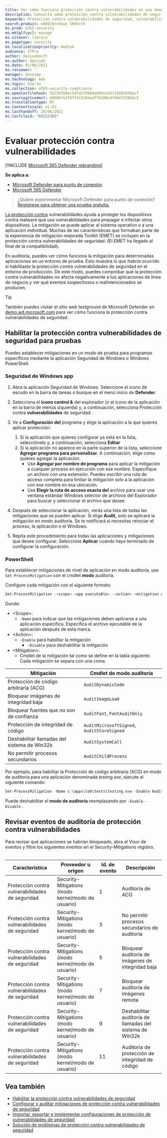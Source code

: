 ```yaml
---
title: Ver cómo funciona protección contra vulnerabilidades en una demostración
description: Consulta cómo protección contra vulnerabilidades de seguridad puede evitar que se produzcan comportamientos sospechosos en aplicaciones específicas.
keywords: Protección contra vulnerabilidades de seguridad, vulnerabilidades, kernel, eventos, evaluación, demostración, prueba, mitigación
search.product: eADQiWindows 10XVcnh
ms.prod: m365-security
ms.mktglfcycl: manage
ms.sitesec: library
ms.pagetype: security
ms.localizationpriority: medium
audience: ITPro
author: denisebmsft
ms.author: deniseb
ms.date: 01/06/2021
ms.reviewer: ''
manager: dansimp
ms.technology: mde
ms.topic: how-to
ms.collection: m365-security-compliance
ms.openlocfilehash: 5b2341b8ec547d1f0860a809ce28c31002b5bacf
ms.sourcegitcommit: d4b867e37bf741528ded7fb289e4f6847228d2c5
ms.translationtype: MT
ms.contentlocale: es-ES
ms.lasthandoff: 10/06/2021
ms.locfileid: "60152303"
---
```

# <a name="evaluate-exploit-protection"></a>Evaluar protección contra vulnerabilidades

[!INCLUDE [Microsoft 365 Defender rebranding](../../includes/microsoft-defender.md)]

**Se aplica a:**
- [Microsoft Defender para punto de conexión](https://go.microsoft.com/fwlink/?linkid=2154037)
- [Microsoft 365 Defender](https://go.microsoft.com/fwlink/?linkid=2118804)

> ¿Quiere experimentar Microsoft Defender para punto de conexión? [Regístrese para obtener una prueba gratuita.](https://signup.microsoft.com/create-account/signup?products=7f379fee-c4f9-4278-b0a1-e4c8c2fcdf7e&ru=https://aka.ms/MDEp2OpenTrial?ocid=docs-wdatp-enablesiem-abovefoldlink)

[La protección contra](exploit-protection.md) vulnerabilidades ayuda a proteger los dispositivos contra malware que usa vulnerabilidades para propagar e infectar otros dispositivos. La mitigación se puede aplicar al sistema operativo o a una aplicación individual. Muchas de las características que formaban parte de la experiencia de mitigación mejorada Toolkit (EMET) se incluyen en la protección contra vulnerabilidades de seguridad. (El EMET ha llegado al final de la compatibilidad).

En auditoría, puedes ver cómo funciona la mitigación para determinadas aplicaciones en un entorno de prueba. Esto muestra lo *que habría* ocurrido si habilitaste la protección contra vulnerabilidades de seguridad en el entorno de producción. De este modo, puedes comprobar que la protección contra vulnerabilidades no afecta negativamente a tus aplicaciones de línea de negocio y ver qué eventos sospechosos o malintencionados se producen.

> [!TIP]
> También puedes visitar el sitio web testground de Microsoft Defender en [demo.wd.microsoft.com](https://demo.wd.microsoft.com?ocid=cx-wddocs-testground) para ver cómo funciona la protección contra vulnerabilidades de seguridad.

## <a name="enable-exploit-protection-for-testing"></a>Habilitar la protección contra vulnerabilidades de seguridad para pruebas

Puedes establecer mitigaciones en un modo de prueba para programas específicos mediante la aplicación Seguridad de Windows o Windows PowerShell.

### <a name="windows-security-app"></a>Seguridad de Windows app

1. Abra la aplicación Seguridad de Windows. Seleccione el icono de escudo en la barra de tareas o busque en el menú inicio de **Defender**.

2. Selecciona el **icono control &** del explorador (o el icono de la aplicación en la barra de menús izquierda) y, a continuación, selecciona Protección contra **vulnerabilidades** de seguridad .

3. Ve a **Configuración del** programa y elige la aplicación a la que quieres aplicar protección:

    1. Si la aplicación que quieres configurar ya está en la lista, selecciónelo y, a continuación, selecciona **Editar**
    2. Si la aplicación no aparece en la parte superior de la lista, seleccione **Agregar programa para personalizar**. A continuación, elige cómo quieres agregar la aplicación.
        - Use **Agregar por nombre de programa** para aplicar la mitigación a cualquier proceso en ejecución con ese nombre. Especifique un archivo con una extensión. Puedes escribir una ruta de acceso completa para limitar la mitigación solo a la aplicación con ese nombre en esa ubicación.
        - Use **Elegir la ruta de acceso exacta del** archivo para usar una ventana estándar Windows selector de archivos del Explorador para buscar y seleccionar el archivo que desee.

4. Después de seleccionar la aplicación, verás una lista de todas las mitigaciones que se pueden aplicar. Si elige **Audit,** solo se aplicará la mitigación en modo auditoría. Se te notificará si necesitas reiniciar el proceso, la aplicación o el Windows.

5. Repita este procedimiento para todas las aplicaciones y mitigaciones que desee configurar. Seleccione **Aplicar** cuando haya terminado de configurar la configuración.

### <a name="powershell"></a>PowerShell

Para establecer mitigaciones de nivel de aplicación en modo auditoría, use `Set-ProcessMitigation` con el cmdlet **modo** auditoría.

Configure cada mitigación con el siguiente formato:

```PowerShell
Set-ProcessMitigation -<scope> <app executable> -<action> <mitigation or options>,<mitigation or options>,<mitigation or options>
```

Donde:

- \<Scope\>:
  - `-Name` para indicar que las mitigaciones deben aplicarse a una aplicación específica. Especifica el archivo ejecutable de la aplicación después de esta marca.
- \<Action\>:
  - `-Enable` para habilitar la mitigación
    - `-Disable` para deshabilitar la mitigación
- \<Mitigation\>:
  - Cmdlet de la mitigación tal como se define en la tabla siguiente. Cada mitigación se separa con una coma.

|Mitigación|Cmdlet de modo auditoría|
|---|---|
|Protección de código arbitraria (ACG)|`AuditDynamicCode`|
|Bloquear imágenes de integridad baja|`AuditImageLoad`
|Bloquear fuentes que no son de confianza|`AuditFont`, `FontAuditOnly`|
|Protección de integridad de código|`AuditMicrosoftSigned`, `AuditStoreSigned`|
|Deshabilitar llamadas del sistema de Win32k|`AuditSystemCall`|
|No permitir procesos secundarios|`AuditChildProcess`|

Por ejemplo, para habilitar la Protección de código arbitraria (ACG) en modo de auditoría para una aplicación denominada *testing.exe*, ejecute el siguiente comando:

```PowerShell
Set-ProcessMitigation -Name c:\apps\lob\tests\testing.exe -Enable AuditDynamicCode
```

Puede deshabilitar el **modo de auditoría** reemplazando por `-Enable` `-Disable` .

## <a name="review-exploit-protection-audit-events"></a>Revisar eventos de auditoría de protección contra vulnerabilidades

Para revisar qué aplicaciones se habrían bloqueado, abra el Visor de eventos y filtre los siguientes eventos en el Security-Mitigations registro.<br/><br/>

|Característica|Proveedor u origen|Id. de evento|Descripción|
|---|---|--|---|
|Protección contra vulnerabilidades de seguridad|Security-Mitigations (modo kernel/modo de usuario)|1|Auditoría de ACG|
|Protección contra vulnerabilidades de seguridad|Security-Mitigations (modo kernel/modo de usuario)|3|No permitir procesos secundarios de auditoría|
|Protección contra vulnerabilidades de seguridad|Security-Mitigations (modo kernel/modo de usuario)|5|Bloquear auditoría de imágenes de integridad baja|
|Protección contra vulnerabilidades de seguridad|Security-Mitigations (modo kernel/modo de usuario)|7 |Bloquear auditoría de imágenes remota|
|Protección contra vulnerabilidades de seguridad|Security-Mitigations (modo kernel/modo de usuario)|9 |Deshabilitar auditoría de llamadas del sistema de Win32k|
|Protección contra vulnerabilidades de seguridad|Security-Mitigations (modo kernel/modo de usuario)|11|Auditoría de protección de integridad de código|

## <a name="see-also"></a>Vea también

- [Habilitar la protección contra vulnerabilidades de seguridad](enable-exploit-protection.md)
- [Configurar y auditar mitigaciones de protección contra vulnerabilidades de seguridad](customize-exploit-protection.md)
- [Importar, exportar e implementar configuraciones de protección de vulnerabilidades de seguridad](import-export-exploit-protection-emet-xml.md)
- [Solución de problemas de protección contra vulnerabilidades de seguridad](troubleshoot-exploit-protection-mitigations.md)
